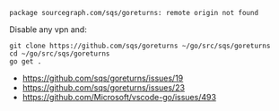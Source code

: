 `package sourcegraph.com/sqs/goreturns: remote origin not found`

Disable any vpn and:

```shell
git clone https://github.com/sqs/goreturns ~/go/src/sqs/goreturns
cd ~/go/src/sqs/goreturns
go get .
```

- https://github.com/sqs/goreturns/issues/19
- https://github.com/sqs/goreturns/issues/23
- https://github.com/Microsoft/vscode-go/issues/493
